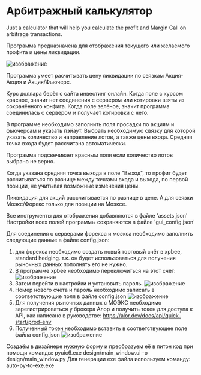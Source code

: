 # Арбитражный калькулятор
Just a calculator that will help you calculate the profit and Margin Call on arbitrage transactions.

Программа предназначена для отображения текущего или желаемого профита и цены ликвидации.

![изображение](https://github.com/user-attachments/assets/457ad187-e286-47f6-a913-acde167a9c8e)

Программа умеет расчитывать цену ликвидации по связкам Акция-Акция и Акция/Фьючерс.

Курс доллара берёт с сайта инвестинг онлайн. Когда поле с курсом красное, значит нет соединения с сервером
или котировки взяты из сохранённого конфига. Когда поле зелёное, значит программа соединилась с сервером
и получает котировки с него.

В программе необходимо заполнить поля просадки по акциям и фьючерсам и указать пэйаут.
Выбрать необходимую связку для которой указать количество и направление лотов, а также цены входа.
Средняя точка входа будет рассчитана автоматически.

Программа подсвечивает красным поля если количество лотов выбрано не верно.

Когда указана средняя точка выхода в поле "Выход", то профит будет расчитываться по разнице между точками входа и выхода, по первой позиции, не учитывая возможные изменения цены.

Ликвидация для акций рассчитывается по разнице в цене. А для связки Моэкс/Форекс только для позиции на Моэксе.

Все инструменты для отображения добавляются в файле 'assets.json'
Настройки всех полей программы сохраняются в файле 'gui_config.json'

Для соединения с серверами форекса и моэкса необходимо заполнить следующие данные в файле config.json:
1. для форекса необходимо создать новый торговый счёт в xpbee, standard hedging. т.к. он будет использоваться для получения рыночных данных пополнять его не нужно.
2. В программе xpbee необходимо переключиться на этот счёт:
![изображение](https://github.com/user-attachments/assets/f6f51327-d0da-4ae4-b059-0d21a104a161)
3. Затем перейти в настройки и установить пароль.
![изображение](https://github.com/user-attachments/assets/1b559ec2-3323-493f-8f51-a6d78bc18803)
5. Номер нового счёта и пароль необходимо записать в соответствующие поля в файле config.json
![изображение](https://github.com/user-attachments/assets/af9eeeb5-83f5-4680-afb0-649e708ea9d7)
6. Для получения рыночных данных с МОЭКС необходимо зарегистрироваться у брокера Алор и получить токен для доступа к API, как написано в руководстве: https://alor.dev/docs/api/quick-start/prod-env
7. Полученный токен необходимо вставить в соответствующее поле файла config.json
![изображение](https://github.com/user-attachments/assets/1e8cd766-ef3f-450f-b2f0-c93126e7543f)




Создаём в дизайнере нужную форму и преобразуем её в питон код при помощи команды:
pyuic6.exe design/main_window.ui -o design/main_window.py
Для генерации exe файла используем команду:
auto-py-to-exe.exe
